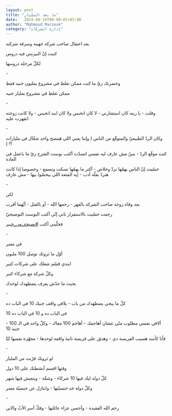 ```yaml
---
layout: post
title: "ما بعد المليار"
date:   2024-04-10T00:00:01+03:00
author: "Mahmoud Marzouk"
category: "إدارة الشركات"
---
```



بعد اعتقال صاحب شركة جهينة وسرقة شركته

كتبت إنّ البيزنس فيه دروس

لكلّ مرحلة دروسها

\-

وحضرتك زيّ ما كنت ممكن تغلط في مشروع بمليون جنيه
فقط

ممكن تغلط في مشروع بمليار جنيه

\-

وقلت - يا ريته كان استشارني - لا كان اتحبس ولا كان ابنه
اتحبس - ولا كانت زوجته اتقهرت عليه

\-

وكان الردّ الطبيعيّ والمتوقّع من الناس ( وإنتا يعني اللي
هتنصح واحد شغّال في مليارات ؟! )

كنت موقّع الردّ - بسّ مش عارف ليه نفسي اتسدّت أكتب بوست
الشرح زيّ ما باعمل في العادة

حسّيت إنّ الناس يهمّها تردّ وخلاص - أكتر ما يهمّها تسكت
وتسمع - وخصوصا إذا كانت هتردّ بقلّة أدب - إيه المتعة اللي بيحسّوا بيها - مش
عارف

\-

لكن

بعد وفاة زوجة صاحب الشركة بالقهر - رحمها الله - أو
بالقتل - أيّهما أقرب

رجعت حسّيت بالاستفزاز تاني إنّي أكتب البوست
التوضيحيّ

فخلّيني أكتب
[<u>\#نصيحة\_من\_خبير</u>](https://www.facebook.com/hashtag/%D9%86%D8%B5%D9%8A%D8%AD%D8%A9_%D9%85%D9%86_%D8%AE%D8%A8%D9%8A%D8%B1?__eep__=6&__cft__%5b0%5d=AZU-lG1nqGDdwKhdVSpAmCQmXUCRJvg_c9yErTNfw_omBPCY2xYZVSbB4k6GRp_ETqnkv5VPPyu_qM5a1ON3bil_jgc_6Anko89oXy1448AhM-RpiMPCbSNv-2he2A6QbCQGv9y_E25umkhBl8vW_aurXR-NVrrXpHZAGvr8j-2x0g&__tn__=*NK-R)

\-

في مصر

أوّل ما ثروتك توصل 100 مليون

ابتدي قسّم شغلك على شركات كتير

وكلّ شركة مع شركاء كتير

بحيث ما حدّش يعرف يضطهدك لوحدك

\-

كلّ ما ييجي يضطهدك من باب - يلاقي واقف جنبك 10 في الباب
ده

10 في الباب ده و 10 في الباب ده

ألاقي نفسي مطلوب منّي عشان أهاجمك - أهاجم 100 معاك - وكلّ
واحد في الـ 100 - جنبه 10

فأنا كأسد هسيب الفريسة دي - وهدوّر على فريسة تانية واقفة
لوحدها - مجهّزة نفسها ليّا

\-

لو ثروتك قرّبت من المليار

وقتها اقسم أنشطتك على 10 دول

كلّ دولة ليك فيها 10 شركاء - وشقّة - وبتعيش فيها
شهر

وكلّ دولة خد جنسيّتها - واتنازل عن جنسيّة مصر

\-

رحم الله الفقيدة - وأحسن عزاء عائلتها - وفكّ أسر الأبّ
والابن
